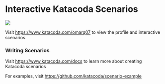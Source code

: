 # Interactive Katacoda Scenarios

[![](http://shields.katacoda.com/katacoda/omarq07/count.svg)](https://www.katacoda.com/omarq07 "Get your profile on Katacoda.com")

Visit https://www.katacoda.com/omarq07 to view the profile and interactive scenarios

### Writing Scenarios
Visit https://www.katacoda.com/docs to learn more about creating Katacoda scenarios

For examples, visit https://github.com/katacoda/scenario-example
